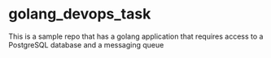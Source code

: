 # golang_devops_task
This is a sample repo that has a golang application that requires access to a PostgreSQL database and a messaging queue
